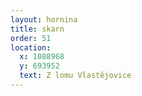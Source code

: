 ```yaml
---
layout: hornina
title: skarn
order: 51
location:
  x: 1088968
  y: 693952
  text: Z lomu Vlastějovice
---
```


